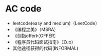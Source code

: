 # AC code
- leetcode(easy and medium)（LeetCode）
- 《编程之美》（MSRA）
- 《剑指offer》（OFFER）
- 《程序员代码面试指南》（Zuo）
- 其他途径获得的代码(INFORMAL)
